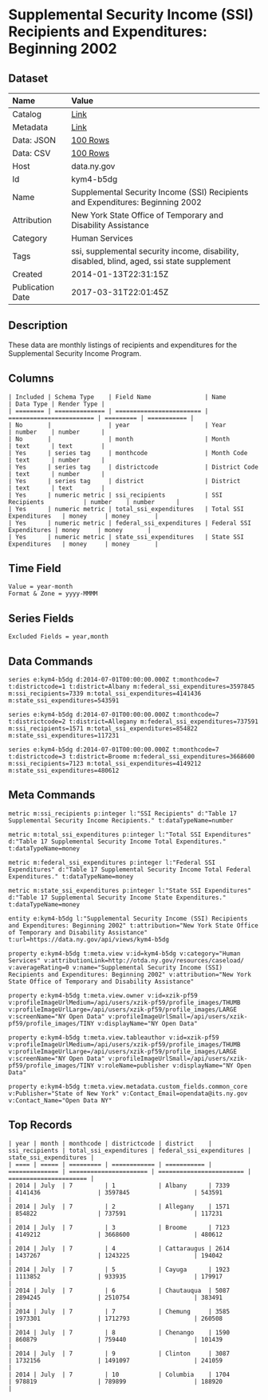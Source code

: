 # Supplemental Security Income (SSI) Recipients and Expenditures: Beginning 2002

## Dataset

| Name | Value |
| :--- | :---- |
| Catalog | [Link](https://catalog.data.gov/dataset/supplemental-security-income-ssi-recipients-and-expenditures-beginning-2002) |
| Metadata | [Link](https://data.ny.gov/api/views/kym4-b5dg) |
| Data: JSON | [100 Rows](https://data.ny.gov/api/views/kym4-b5dg/rows.json?max_rows=100) |
| Data: CSV | [100 Rows](https://data.ny.gov/api/views/kym4-b5dg/rows.csv?max_rows=100) |
| Host | data.ny.gov |
| Id | kym4-b5dg |
| Name | Supplemental Security Income (SSI) Recipients and Expenditures: Beginning 2002 |
| Attribution | New York State Office of Temporary and Disability Assistance |
| Category | Human Services |
| Tags | ssi, supplemental security income, disability, disabled, blind, aged, ssi state supplement |
| Created | 2014-01-13T22:31:15Z |
| Publication Date | 2017-03-31T22:01:45Z |

## Description

These data are monthly listings of recipients and expenditures for the Supplemental Security Income Program.

## Columns

```ls
| Included | Schema Type    | Field Name               | Name                     | Data Type | Render Type |
| ======== | ============== | ======================== | ======================== | ========= | =========== |
| No       |                | year                     | Year                     | number    | number      |
| No       |                | month                    | Month                    | text      | text        |
| Yes      | series tag     | monthcode                | Month Code               | text      | number      |
| Yes      | series tag     | districtcode             | District Code            | text      | number      |
| Yes      | series tag     | district                 | District                 | text      | text        |
| Yes      | numeric metric | ssi_recipients           | SSI Recipients           | number    | number      |
| Yes      | numeric metric | total_ssi_expenditures   | Total SSI Expenditures   | money     | money       |
| Yes      | numeric metric | federal_ssi_expenditures | Federal SSI Expenditures | money     | money       |
| Yes      | numeric metric | state_ssi_expenditures   | State SSI Expenditures   | money     | money       |
```

## Time Field

```ls
Value = year-month
Format & Zone = yyyy-MMMM
```

## Series Fields

```ls
Excluded Fields = year,month
```

## Data Commands

```ls
series e:kym4-b5dg d:2014-07-01T00:00:00.000Z t:monthcode=7 t:districtcode=1 t:district=Albany m:federal_ssi_expenditures=3597845 m:ssi_recipients=7339 m:total_ssi_expenditures=4141436 m:state_ssi_expenditures=543591

series e:kym4-b5dg d:2014-07-01T00:00:00.000Z t:monthcode=7 t:districtcode=2 t:district=Allegany m:federal_ssi_expenditures=737591 m:ssi_recipients=1571 m:total_ssi_expenditures=854822 m:state_ssi_expenditures=117231

series e:kym4-b5dg d:2014-07-01T00:00:00.000Z t:monthcode=7 t:districtcode=3 t:district=Broome m:federal_ssi_expenditures=3668600 m:ssi_recipients=7123 m:total_ssi_expenditures=4149212 m:state_ssi_expenditures=480612
```

## Meta Commands

```ls
metric m:ssi_recipients p:integer l:"SSI Recipients" d:"Table 17 Supplemental Security Income Recipients." t:dataTypeName=number

metric m:total_ssi_expenditures p:integer l:"Total SSI Expenditures" d:"Table 17 Supplemental Security Income Total Expenditures." t:dataTypeName=money

metric m:federal_ssi_expenditures p:integer l:"Federal SSI Expenditures" d:"Table 17 Supplemental Security Income Total Federal Expenditures." t:dataTypeName=money

metric m:state_ssi_expenditures p:integer l:"State SSI Expenditures" d:"Table 17 Supplemental Security Income State Expenditures." t:dataTypeName=money

entity e:kym4-b5dg l:"Supplemental Security Income (SSI) Recipients and Expenditures: Beginning 2002" t:attribution="New York State Office of Temporary and Disability Assistance" t:url=https://data.ny.gov/api/views/kym4-b5dg

property e:kym4-b5dg t:meta.view v:id=kym4-b5dg v:category="Human Services" v:attributionLink=http://otda.ny.gov/resources/caseload/ v:averageRating=0 v:name="Supplemental Security Income (SSI) Recipients and Expenditures: Beginning 2002" v:attribution="New York State Office of Temporary and Disability Assistance"

property e:kym4-b5dg t:meta.view.owner v:id=xzik-pf59 v:profileImageUrlMedium=/api/users/xzik-pf59/profile_images/THUMB v:profileImageUrlLarge=/api/users/xzik-pf59/profile_images/LARGE v:screenName="NY Open Data" v:profileImageUrlSmall=/api/users/xzik-pf59/profile_images/TINY v:displayName="NY Open Data"

property e:kym4-b5dg t:meta.view.tableauthor v:id=xzik-pf59 v:profileImageUrlMedium=/api/users/xzik-pf59/profile_images/THUMB v:profileImageUrlLarge=/api/users/xzik-pf59/profile_images/LARGE v:screenName="NY Open Data" v:profileImageUrlSmall=/api/users/xzik-pf59/profile_images/TINY v:roleName=publisher v:displayName="NY Open Data"

property e:kym4-b5dg t:meta.view.metadata.custom_fields.common_core v:Publisher="State of New York" v:Contact_Email=opendata@its.ny.gov v:Contact_Name="Open Data NY"
```

## Top Records

```ls
| year | month | monthcode | districtcode | district    | ssi_recipients | total_ssi_expenditures | federal_ssi_expenditures | state_ssi_expenditures | 
| ==== | ===== | ========= | ============ | =========== | ============== | ====================== | ======================== | ====================== | 
| 2014 | July  | 7         | 1            | Albany      | 7339           | 4141436                | 3597845                  | 543591                 | 
| 2014 | July  | 7         | 2            | Allegany    | 1571           | 854822                 | 737591                   | 117231                 | 
| 2014 | July  | 7         | 3            | Broome      | 7123           | 4149212                | 3668600                  | 480612                 | 
| 2014 | July  | 7         | 4            | Cattaraugus | 2614           | 1437267                | 1243225                  | 194042                 | 
| 2014 | July  | 7         | 5            | Cayuga      | 1923           | 1113852                | 933935                   | 179917                 | 
| 2014 | July  | 7         | 6            | Chautauqua  | 5087           | 2894245                | 2510754                  | 383491                 | 
| 2014 | July  | 7         | 7            | Chemung     | 3585           | 1973301                | 1712793                  | 260508                 | 
| 2014 | July  | 7         | 8            | Chenango    | 1590           | 860879                 | 759440                   | 101439                 | 
| 2014 | July  | 7         | 9            | Clinton     | 3087           | 1732156                | 1491097                  | 241059                 | 
| 2014 | July  | 7         | 10           | Columbia    | 1704           | 978819                 | 789899                   | 188920                 | 
```